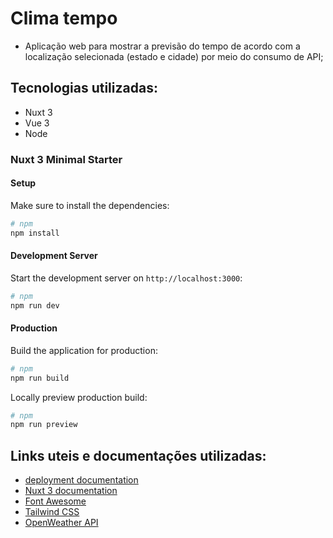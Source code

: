 # Clima tempo

* Aplicação web para mostrar a previsão do tempo de acordo com a localização selecionada (estado e cidade) por meio do consumo de API;

## Tecnologias utilizadas:
- Nuxt 3
- Vue 3
- Node

### Nuxt 3 Minimal Starter

#### Setup

Make sure to install the dependencies:

```bash
# npm
npm install
```

#### Development Server

Start the development server on `http://localhost:3000`:

```bash
# npm
npm run dev
```

#### Production

Build the application for production:

```bash
# npm
npm run build
```

Locally preview production build:

```bash
# npm
npm run preview
```

## Links uteis e documentações utilizadas:

- [deployment documentation](https://nuxt.com/docs/getting-started/deployment)
- [Nuxt 3 documentation](https://nuxt.com/docs/getting-started/introduction)
- [Font Awesome](https://docs.fontawesome.com/web/use-with/vue/use-with/#nuxt)
- [Tailwind CSS](https://tailwindcss.com/docs/guides/nuxtjs)
- [OpenWeather API](https://openweathermap.org/api)